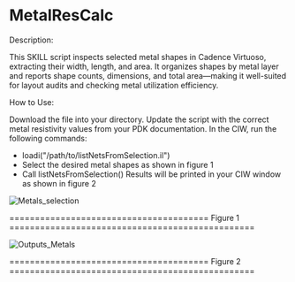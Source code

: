 # MetalResCalc
Description:

This SKILL script inspects selected metal shapes in Cadence Virtuoso, extracting their width, length, and area. 
It organizes shapes by metal layer and reports shape counts, dimensions, and total area—making it well-suited for layout audits and checking metal utilization efficiency.

How to Use:

Download the file into your directory. 
Update the script with the correct metal resistivity values from your PDK documentation. 
In the CIW, run the following commands: 
- loadi("/path/to/listNetsFromSelection.il")
- Select the desired metal shapes as shown in figure 1
- Call listNetsFromSelection()
Results will be printed in your CIW window as shown in figure 2


![Metals_selection](https://github.com/user-attachments/assets/8cf014e4-f615-46e4-b061-f0d8deb08c49)

=======================================  Figure 1  ================================================



![Outputs_Metals](https://github.com/user-attachments/assets/6f4e4379-c42c-4ea6-a2b7-5d565141f937)

=======================================  Figure 2  ================================================
